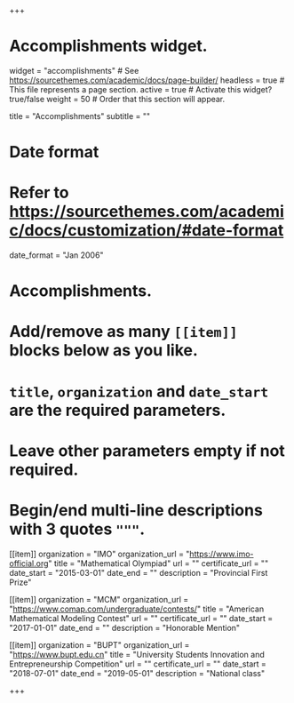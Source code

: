 +++
# Accomplishments widget.
widget = "accomplishments"  # See https://sourcethemes.com/academic/docs/page-builder/
headless = true  # This file represents a page section.
active = true  # Activate this widget? true/false
weight = 50  # Order that this section will appear.

title = "Accomplish&shy;ments"
subtitle = ""

# Date format
#   Refer to https://sourcethemes.com/academic/docs/customization/#date-format
date_format = "Jan 2006"

# Accomplishments.
#   Add/remove as many `[[item]]` blocks below as you like.
#   `title`, `organization` and `date_start` are the required parameters.
#   Leave other parameters empty if not required.
#   Begin/end multi-line descriptions with 3 quotes `"""`.

[[item]]
  organization = "IMO"
  organization_url = "https://www.imo-official.org"
  title = "Mathematical Olympiad"
  url = ""
  certificate_url = ""
  date_start = "2015-03-01"
  date_end = ""
  description = "Provincial First Prize"

[[item]]
  organization = "MCM"
  organization_url = "https://www.comap.com/undergraduate/contests/"
  title = "American Mathematical Modeling Contest"
  url = ""
  certificate_url = ""
  date_start = "2017-01-01"
  date_end = ""
  description = "Honorable Mention"
  
[[item]]
  organization = "BUPT"
  organization_url = "https://www.bupt.edu.cn"
  title = "University Students Innovation and Entrepreneurship Competition"
  url = ""
  certificate_url = ""
  date_start = "2018-07-01"
  date_end = "2019-05-01"
  description = "National class"

+++
